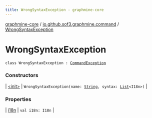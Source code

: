 ```yaml
---
title: WrongSyntaxException - graphmine-core
---
```


[graphmine-core](../../index.html) / [io.github.sof3.graphmine.command](../index.html) / [WrongSyntaxException](./index.html)

# WrongSyntaxException

`class WrongSyntaxException : `[`CommandException`](../-command-exception/index.html)

### Constructors

| [&lt;init&gt;](-init-.html) | `WrongSyntaxException(name: `[`String`](https://kotlinlang.org/api/latest/jvm/stdlib/kotlin/-string/index.html)`, syntax: `[`List`](https://kotlinlang.org/api/latest/jvm/stdlib/kotlin.collections/-list/index.html)`<I18n>)` |

### Properties

| [i18n](i18n.html) | `val i18n: I18n` |

